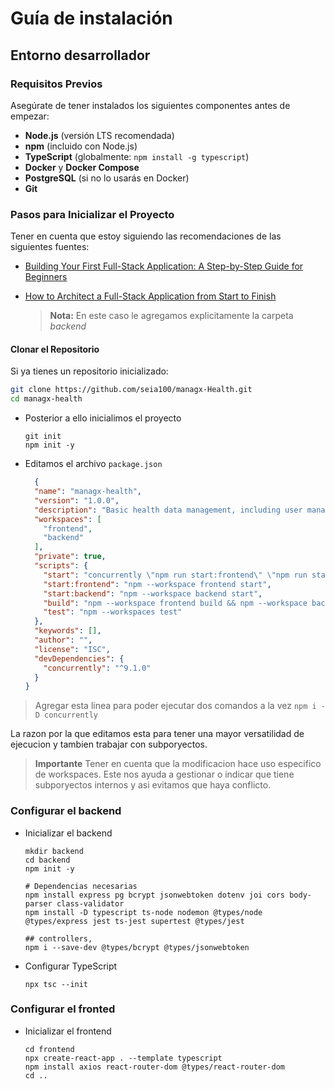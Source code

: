 # Guía de instalación

## Entorno desarrollador

### **Requisitos Previos**

Asegúrate de tener instalados los siguientes componentes antes de empezar:

- **Node.js** (versión LTS recomendada)
- **npm** (incluido con Node.js)
- **TypeScript** (globalmente: `npm install -g typescript`)
- **Docker** y **Docker Compose**
- **PostgreSQL** (si no lo usarás en Docker)
- **Git**

### **Pasos para Inicializar el Proyecto**

Tener en cuenta que estoy siguiendo las recomendaciones de las siguientes fuentes:
- [Building Your First Full-Stack Application: A Step-by-Step Guide for Beginners](https://medium.com/@codewithwaheed/building-your-first-full-stack-application-a-step-by-step-guide-for-beginners-8e159454ac71)

- [How to Architect a Full-Stack Application from Start to Finish](https://www.freecodecamp.org/news/how-to-build-a-full-stack-application-from-start-to-finish/)

  > **Nota:**
  > En este caso le agregamos explicitamente la carpeta _backend_



#### **Clonar el Repositorio**

Si ya tienes un repositorio inicializado:

  ```bash
  git clone https://github.com/seia100/managx-Health.git
  cd managx-health

  ```

- Posterior a ello inicialimos el proyecto

  ```shell
  git init
  npm init -y
  ```

- Editamos el archivo `package.json`

  ```json
    {
    "name": "managx-health",
    "version": "1.0.0",
    "description": "Basic health data management, including user management, medical records and appointments, with a focus on safety and authentication.",
    "workspaces": [
      "frontend",
      "backend"
    ],
    "private": true,
    "scripts": {
      "start": "concurrently \"npm run start:frontend\" \"npm run start:backend\"",
      "start:frontend": "npm --workspace frontend start",
      "start:backend": "npm --workspace backend start",
      "build": "npm --workspace frontend build && npm --workspace backend build",
      "test": "npm --workspaces test"
    },
    "keywords": [],
    "author": "",
    "license": "ISC",
    "devDependencies": {
      "concurrently": "^9.1.0"
    }
  }

  ```

> Agregar esta linea para poder ejecutar dos comandos a la vez
>  `npm i -D concurrently`
> 
La razon por la que editamos esta para tener una mayor versatilidad de ejecucion y tambien trabajar con subporyectos.

> **Importante**
> Tener en cuenta que la modificacion hace uso especifico de workspaces. Este nos ayuda a gestionar o indicar que tiene subporyectos internos y asi evitamos que haya conflicto.
>

### Configurar el backend

- Inicializar el backend

  ```shell
  mkdir backend
  cd backend
  npm init -y

  # Dependencias necesarias 
  npm install express pg bcrypt jsonwebtoken dotenv joi cors body-parser class-validator
  npm install -D typescript ts-node nodemon @types/node @types/express jest ts-jest supertest @types/jest

  ## controllers, 
  npm i --save-dev @types/bcrypt @types/jsonwebtoken
  ```

- Configurar TypeScript

  ```shell
  npx tsc --init
  ```

### Configurar el fronted

- Inicializar el frontend

  ```shell
  cd frontend
  npx create-react-app . --template typescript
  npm install axios react-router-dom @types/react-router-dom
  cd ..

  ```
